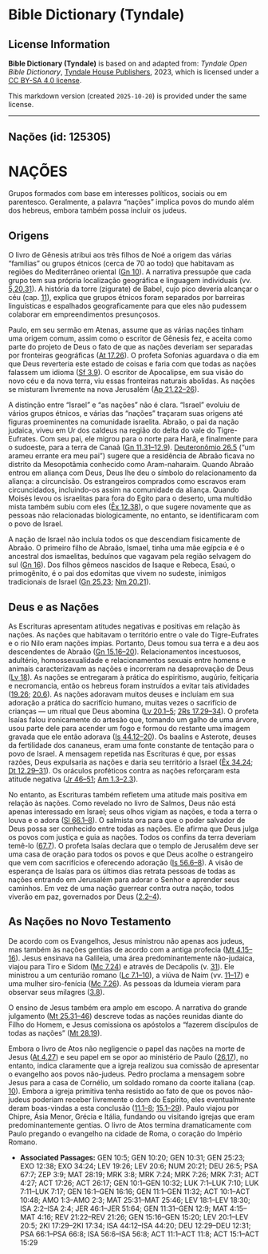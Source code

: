 # Bible Dictionary (Tyndale)

## License Information

**Bible Dictionary (Tyndale)** is based on and adapted from: _Tyndale Open Bible Dictionary_, [Tyndale House Publishers](https://tyndaleopenresources.com/), 2023, which is licensed under a [CC BY-SA 4.0 license](https://creativecommons.org/licenses/by-sa/4.0/legalcode.en).

This markdown version (created `2025-10-20`) is provided under the same license.



--------------------------------

## Nações (id: 125305)

NAÇÕES
======

Grupos formados com base em interesses políticos, sociais ou em parentesco. Geralmente, a palavra “nações” implica povos do mundo além dos hebreus, embora também possa incluir os judeus.

Origens
-------

O livro de Gênesis atribui aos três filhos de Noé a origem das várias “famílias” ou grupos étnicos (cerca de 70 ao todo) que habitavam as regiões do Mediterrâneo oriental ([Gn 10](https://ref.ly/Gen10:1-Gen10:32)). A narrativa pressupõe que cada grupo tem sua própria localização geográfica e linguagem individuais (vv. [5,20,31](https://ref.ly/Gen10:5)). A história da torre (zigurate) de Babel, cujo pico deveria alcançar o céu (cap. [11](https://ref.ly/Gen11:1-Gen11:32)), explica que grupos étnicos foram separados por barreiras linguísticas e espalhados geograficamente para que eles não pudessem colaborar em empreendimentos presunçosos.

Paulo, em seu sermão em Atenas, assume que as várias nações tinham uma origem comum, assim como o escritor de Gênesis fez, e aceita como parte do projeto de Deus o fato de que as nações deveriam ser separadas por fronteiras geográficas ([At 17\.26](https://ref.ly/Acts17:26)). O profeta Sofonias aguardava o dia em que Deus reverteria este estado de coisas e faria com que todas as nações falassem um idioma ([Sf 3\.9](https://ref.ly/Zeph3:9)). O escritor de Apocalipse, em sua visão do novo céu e da nova terra, viu essas fronteiras naturais abolidas. As nações se misturam livremente na nova Jerusalém ([Ap 21\.22–26](https://ref.ly/Rev21:22-Rev21:26)).

A distinção entre “Israel” e “as nações” não é clara. “Israel” evoluiu de vários grupos étnicos, e várias das “nações” traçaram suas origens até figuras proeminentes na comunidade israelita. Abraão, o pai da nação judaica, viveu em Ur dos caldeus na região do delta do vale do Tigre\-Eufrates. Com seu pai, ele migrou para o norte para Harã, e finalmente para o sudoeste, para a terra de Canaã ([Gn 11\.31–12\.9](https://ref.ly/Gen11:31-Gen12:9)). [Deuteronômio 26\.5](https://ref.ly/Deut26:5) (“um arameu errante era meu pai”) sugere que a residência de Abraão ficava no distrito da Mesopotâmia conhecido como Aram\-naharaim. Quando Abraão entrou em aliança com Deus, Deus lhe deu o símbolo do relacionamento da aliança: a circuncisão. Os estrangeiros comprados como escravos eram circuncidados, incluindo\-os assim na comunidade da aliança. Quando Moisés levou os israelitas para fora do Egito para o deserto, uma multidão mista também subiu com eles ([Êx 12\.38](https://ref.ly/Exod12:38)), o que sugere novamente que as pessoas não relacionadas biologicamente, no entanto, se identificaram com o povo de Israel.

A nação de Israel não incluía todos os que descendiam fisicamente de Abraão. O primeiro filho de Abraão, Ismael, tinha uma mãe egípcia e é o ancestral dos ismaelitas, beduínos que vagavam pela região selvagem do sul ([Gn 16](https://ref.ly/Gen16:1-Gen16:16)). Dos filhos gêmeos nascidos de Isaque e Rebeca, Esaú, o primogênito, é o pai dos edomitas que vivem no sudeste, inimigos tradicionais de Israel ([Gn 25\.23](https://ref.ly/Gen25:23); [Nm 20\.21](https://ref.ly/Num20:21)).

Deus e as Nações
----------------

As Escrituras apresentam atitudes negativas e positivas em relação às nações. As nações que habitavam o território entre o vale do Tigre\-Eufrates e o rio Nilo eram nações ímpias. Portanto, Deus tomou sua terra e a deu aos descendentes de Abraão ([Gn 15\.16–20](https://ref.ly/Gen15:16-Gen15:20)). Relacionamentos incestuosos, adultério, homossexualidade e relacionamentos sexuais entre homens e animais caracterizavam as nações e incorreram na desaprovação de Deus ([Lv 18](https://ref.ly/Lev18:1-Lev18:30)). As nações se entregaram à prática do espiritismo, augúrio, feitiçaria e necromancia, então os hebreus foram instruídos a evitar tais atividades ([19\.26](https://ref.ly/Lev19:26); [20\.6](https://ref.ly/Lev20:6)). As nações adoravam muitos deuses e incluíam em sua adoração a prática do sacrifício humano, muitas vezes o sacrifício de crianças — um ritual que Deus abomina ([Lv 20\.1–5](https://ref.ly/Lev20:1-Lev20:5); [2Rs 17\.29–34](https://ref.ly/2Kgs17:29-2Kgs17:34)). O profeta Isaías falou ironicamente do artesão que, tomando um galho de uma árvore, usou parte dele para acender um fogo e formou do restante uma imagem gravada que ele então adorava ([Is 44\.12–20](https://ref.ly/Isa44:12-Isa44:20)). Os baalins e Asterote, deuses da fertilidade dos cananeus, eram uma fonte constante de tentação para o povo de Israel. A mensagem repetida nas Escrituras é que, por essas razões, Deus expulsaria as nações e daria seu território a Israel ([Êx 34\.24](https://ref.ly/Exod34:24); [Dt 12\.29–31](https://ref.ly/Deut12:29-Deut12:31)). Os oráculos proféticos contra as nações reforçaram esta atitude negativa ([Jr 46–51](https://ref.ly/Jer46:1-Jer51:64); [Am 1\.3–2\.3](https://ref.ly/Amos1:3-Amos2:3)).

No entanto, as Escrituras também refletem uma atitude mais positiva em relação às nações. Como revelado no livro de Salmos, Deus não está apenas interessado em Israel; seus olhos vigiam as nações, e toda a terra o louva e o adora ([Sl 66\.1–8](https://ref.ly/Ps66:1-Ps66:8)). O salmista ora para que o poder salvador de Deus possa ser conhecido entre todas as nações. Ele afirma que Deus julga os povos com justiça e guia as nações. Todos os confins da terra deveriam temê\-lo ([67\.7](https://ref.ly/Ps67:7)). O profeta Isaías declara que o templo de Jerusalém deve ser uma casa de oração para todos os povos e que Deus acolhe o estrangeiro que vem com sacrifícios e oferecendo adoração ([Is 56\.6–8](https://ref.ly/Isa56:6-Isa56:8)). A visão de esperança de Isaías para os últimos dias retrata pessoas de todas as nações entrando em Jerusalém para adorar o Senhor e aprender seus caminhos. Em vez de uma nação guerrear contra outra nação, todos viverão em paz, governados por Deus ([2\.2–4](https://ref.ly/Isa2:2-Isa2:4)).

As Nações no Novo Testamento
----------------------------

De acordo com os Evangelhos, Jesus ministrou não apenas aos judeus, mas também às nações gentias de acordo com a antiga profecia ([Mt 4\.15–16](https://ref.ly/Matt4:15-Matt4:16)). Jesus ensinava na Galileia, uma área predominantemente não\-judaica, viajou para Tiro e Sidom ([Mc 7\.24](https://ref.ly/Mark7:24)) e através de Decápolis (v. [31](https://ref.ly/Mark7:31)). Ele ministrou a um centurião romano ([Lc 7\.1–10](https://ref.ly/Luke7:1-Luke7:10)), a viúva de Naim (vv. [11–17](https://ref.ly/Luke7:11-Luke7:17)) e uma mulher siro\-fenícia ([Mc 7\.26](https://ref.ly/Mark7:26)). As pessoas da Idumeia vieram para observar seus milagres ([3\.8](https://ref.ly/Mark3:8)).

O ensino de Jesus também era amplo em escopo. A narrativa do grande julgamento ([Mt 25\.31–46](https://ref.ly/Matt25:31-Matt25:46)) descreve todas as nações reunidas diante do Filho do Homem, e Jesus comissiona os apóstolos a “fazerem discípulos de todas as nações” ([Mt 28\.19](https://ref.ly/Matt28:19)).

Embora o livro de Atos não negligencie o papel das nações na morte de Jesus ([At 4\.27](https://ref.ly/Acts4:27)) e seu papel em se opor ao ministério de Paulo ([26\.17](https://ref.ly/Acts26:17)), no entanto, indica claramente que a igreja realizou sua comissão de apresentar o evangelho aos povos não\-judeus. Pedro proclama a mensagem sobre Jesus para a casa de Cornélio, um soldado romano da coorte italiana (cap. [10](https://ref.ly/Acts10:1-Acts10:48)). Embora a igreja primitiva tenha resistido ao fato de que os povos não\-judeus poderiam receber livremente o dom do Espírito, eles eventualmente deram boas\-vindas a esta conclusão ([11\.1–8](https://ref.ly/Acts11:1-Acts11:8); [15\.1–29](https://ref.ly/Acts15:1-Acts15:29)). Paulo viajou por Chipre, Ásia Menor, Grécia e Itália, fundando ou visitando igrejas que eram predominantemente gentias. O livro de Atos termina dramaticamente com Paulo pregando o evangelho na cidade de Roma, o coração do Império Romano.

* **Associated Passages:** GEN 10:5; GEN 10:20; GEN 10:31; GEN 25:23; EXO 12:38; EXO 34:24; LEV 19:26; LEV 20:6; NUM 20:21; DEU 26:5; PSA 67:7; ZEP 3:9; MAT 28:19; MRK 3:8; MRK 7:24; MRK 7:26; MRK 7:31; ACT 4:27; ACT 17:26; ACT 26:17; GEN 10:1–GEN 10:32; LUK 7:1–LUK 7:10; LUK 7:11–LUK 7:17; GEN 16:1–GEN 16:16; GEN 11:1–GEN 11:32; ACT 10:1–ACT 10:48; AMO 1:3–AMO 2:3; MAT 25:31–MAT 25:46; LEV 18:1–LEV 18:30; ISA 2:2–ISA 2:4; JER 46:1–JER 51:64; GEN 11:31–GEN 12:9; MAT 4:15–MAT 4:16; REV 21:22–REV 21:26; GEN 15:16–GEN 15:20; LEV 20:1–LEV 20:5; 2KI 17:29–2KI 17:34; ISA 44:12–ISA 44:20; DEU 12:29–DEU 12:31; PSA 66:1–PSA 66:8; ISA 56:6–ISA 56:8; ACT 11:1–ACT 11:8; ACT 15:1–ACT 15:29

